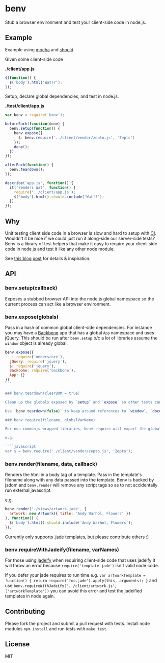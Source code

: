 # benv

Stub a browser environment and test your client-side code in node.js.

## Example

Example using [mocha](http://visionmedia.github.io/mocha/) and [should](https://github.com/visionmedia/should.js/).

Given some client-side code

**./client/app.js**
````javascript
$(function() {
  $('body').html('Wat!?');
});
````

Setup, declare global dependencies, and test in node.js.

**./test/client/app.js**
````javascript
var benv = require('benv');

beforeEach(function(done) {
  benv.setup(function() {
    benv.expose({
      $: benv.require('../client/vendor/zepto.js', 'Zepto')
    });
    done();
  });
});

afterEach(function() {
  benv.teardown();
});

describe('app.js', function() {
  it('renders Wat', function() {
    require('../client/app.js');
    $('body').html().should.include('Wat!?');
  });
});

````

## Why

Unit testing client side code in a browser is slow and hard to setup with [CI](http://en.wikipedia.org/wiki/Continuous_integration). Wouldn't it be nice if we could just run it along-side our server-side tests? Benv is a library of test helpers that make it easy to require your client-side code in node.js and test it like any other node module.

See [this blog post](http://artsy.github.io/blog/2013/06/14/writing-headless-backbone-tests-with-node-dot-js/) for details & inspiration.

## API

### benv.setup(callback)

Exposes a stubbed browser API into the node.js global namespace so the current process can act like a browser environment.

### benv.expose(globals)

Pass in a hash of common global client-side dependencies. For instance you may have a [Backbone](https://github.com/jashkenas/backbone) app that has a global `App` namespace and uses jQuery. This should be run after `benv.setup` b/c a lot of libraries assume the `window` object is already global.

````javascript
benv.expose({
  _: require('underscore'),
  jQuery: require('jquery'),
  $: require('jquery'),
  Backbone: require('backbone'),
  App: {}
})
```

### benv.teardown(clearDOM = true)

Clean up the globals exposed by `setup` and `expose` so other tests can run without being harmed.

Use `benv.teardown(false)` to keep around references to `window`, `document`, and other DOM globals. Useful for libraries that cache references to DOM globals and don't work so nicely when trying to clear globals and re-require these libs.

### benv.require(filename, globalVarName)

For non-commonjs wrapped libraries, benv.require will export the global variable that is generally attached to window. For instance [zepto](https://github.com/madrobby/zepto) doesn't adopt any module pattern but it does create a global `Zepto` variable.

e.g.

````javascript
var $ = benv.require('./client/vendor/zepto.js', 'Zepto');
````

### benv.render(filename, data, callback)

Renders the html in a body tag of a template. Pass in the template's filename along with any data passed into the template. Benv is backed by jsdom and `benv.render` will remove any script tags so as to not accidentally run external javascript.

e.g.

````javascript
benv.render('./views/artwork.jade', {
  artwork: new Artwork({ title: 'Andy Warhol, Flowers' })
}, function() {
  $('body').html().should.include('Andy Warhol, Flowers');
});
````

Currently only supports [.jade](https://github.com/visionmedia/jade) templates, but please contribute others :)

### benv.requireWithJadeify(filename, varNames)

For those using [jadeify](https://github.com/OliverJAsh/node-jadeify2) when requiring client-side code that uses jadeify it will throw an error because `require('template.jade')` isn't valid node code.

If you defer your jade requires to run time e.g. `var artworkTemplate = function() { return require('foo.jade').apply(this, arguments); }` and use `benv.requireWithJadeify('../client/artwork.js', ['artworkTemplate'])` you can avoid this error and test the jadeified templates in node again.

## Contributing

Please fork the project and submit a pull request with tests. Install node modules `npm install` and run tests with `make test`.

## License

MIT
